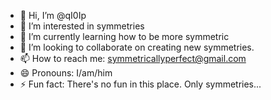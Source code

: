 - 👋 Hi, I’m @qI0Ip
- 👀 I’m interested in symmetries
- 🌱 I’m currently learning how to be more symmetric
- 💞️ I’m looking to collaborate on creating new symmetries.
- 📫 How to reach me: symmetricallyperfect@gmail.com
- 😄 Pronouns: I/am/him
- ⚡ Fun fact: There's no fun in this place. Only symmetries...

<!---
qI0Ip/qI0Ip is a ✨ special ✨ repository because its `README.md` (this file) appears on your GitHub profile.
You can click the Preview link to take a look at your changes.
--->
